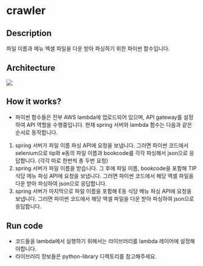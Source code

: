 # crawler

## Description

파일 이름과 메뉴 엑셀 파일을 다운 받아 파싱하기 위한 파이썬 함수입니다.

## Architecture

<img src="/images/aws-rambda-python_architecture.png">

## How it works?

- 파이썬 함수들은 전부 AWS lambda에 업로드되어 있으며, API gateway를 설정하여 API 역할을 수행중입니다.
현재 spring 서버와 lambda 함수는 다음과 같은 순서로 동작합니다.
1. spring 서버가 파일 이름 파싱 API에 요청을 보냅니다. 그러면 파이썬 코드에서 selenium으로 tip와 e동의 파일 이름과 bookcode를 각각 파싱해서 json으로 응답합니다. (각각 따로 한번씩 총 두번 요청)
2. spring 서버가 파일 이름을 받습니다. 그 후에 파일 이름, bookcode을 포함해 TIP 식당 메뉴 파싱 API에 요청을 보냅니다. 그러면 파이썬 코드에서 해당 엑셀 파일을 다운 받아 파싱하여 json으로 응답합니다.
3. spring 서버가 마지막으로 파일 이름을 포함해 E동 식당 메뉴 파싱 API에 요청을 보냅니다. 그러면 파이썬 코드에서 해당 엑셀 파일을 다운 받아 파싱하여 json으로 응답합니다.
## Run code

- 코드들을 lambda에서 실행하기 위해서는 라이브러리를 lambda 레이어에 설정해야합니다.
- 라이브러리 정보들은 python-library 디렉토리를 참고해주세요.
